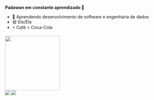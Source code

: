 **Padawan em constante aprendizado 👋**

- 🌱 Aprendendo desenvolvimento de software e engenharia de dados
- 😄 Ele/Ele
- ⚡ Café > Coca-Cola 

<div align="">
  <a href="https://github.com/MiMghtt">
  <img height="180em" src="https://github-readme-stats.vercel.app/api/top-langs/?username=MiMghtt&layout=compact&langs_count=7&theme=dracula"/>
 <!- <img height="180em" src="https://github-readme-stats.vercel.app/api?username=MiMghtt&show_icons=true&theme=dracula&include_all_commits=true&count_private=true"/> 
</div>
   
<div>
  <a href = "mailto:michellemarighetti1996@gamil.com"><img src="https://img.shields.io/badge/-Gmail-%23333?style=for-the-badge&logo=gmail&logoColor=white" target="_blank"></a>
  <a href="https://www.linkedin.com/in/mi-marighetti/" target="_blank"><img src="https://img.shields.io/badge/-LinkedIn-%230077B5?style=for-the-badge&logo=linkedin&logoColor=white" target="_blank"></a> 
  </div>
  
  
